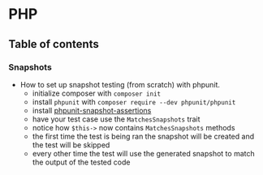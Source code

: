 # PHP

## Table of contents

### Snapshots
- How to set up snapshot testing (from scratch) with phpunit.
    - initialize composer with `composer init`
    - install `phpunit` with `composer require --dev phpunit/phpunit`
    - install [phpunit-snapshot-assertions](https://github.com/spatie/phpunit-snapshot-assertions)
    - have your test case use the `MatchesSnapshots` trait
    - notice how `$this->` now contains `MatchesSnapshots` methods
    - the first time the test is being ran the snapshot will be created and the test will be skipped
    - every other time the test will use the generated snapshot to match the output of the tested code